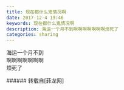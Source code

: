 ```yaml
---
title: 现在都什么鬼情况啊
date: 2017-12-4 19:46
keywords: 现在都什么鬼情况啊
description: 海运一个月不到啊啊啊啊啊啊啊烦死了
categories: sharing
---
```

<td class="t_f" id="postmessage_1013475">

海运一个月不到<br/>
啊啊啊啊啊啊啊<br/>
烦死了<img alt="" border="0" class="zoom" data-cf-modified-29ff144c7ff5263646b7fa37-="" file="http://www.flw.ph//mobcent//app/data/phiz/default/05.png" id="aimg_Uj223" lazyloadthumb="1" onclick="" onmouseover="" src="http://www.flw.ph//mobcent//app/data/phiz/default/05.png"/><img alt="" border="0" class="zoom" data-cf-modified-29ff144c7ff5263646b7fa37-="" file="http://www.flw.ph//mobcent//app/data/phiz/default/05.png" id="aimg_Pb117" lazyloadthumb="1" onclick="" onmouseover="" src="http://www.flw.ph//mobcent//app/data/phiz/default/05.png"/><img alt="" border="0" class="zoom" data-cf-modified-29ff144c7ff5263646b7fa37-="" file="http://www.flw.ph//mobcent//app/data/phiz/default/05.png" id="aimg_Obb7v" lazyloadthumb="1" onclick="" onmouseover="" src="http://www.flw.ph//mobcent//app/data/phiz/default/05.png"/><br/>
</td>
###### 转载自[菲龙网]
